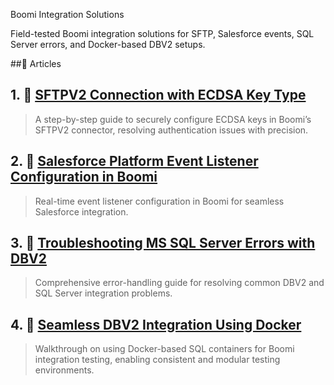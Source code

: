 Boomi Integration Solutions

Field-tested Boomi integration solutions for SFTP, Salesforce events, SQL Server errors, and Docker-based DBV2 setups.

##📘 Articles

## 1. 🚀 [SFTPV2 Connection with ECDSA Key Type](https://community.boomi.com/s/article/SFTPV2-connection-with-ECDSA-Key-Type)
> A step-by-step guide to securely configure ECDSA keys in Boomi’s SFTPV2 connector, resolving authentication issues with precision.

## 2. 🚀 [Salesforce Platform Event Listener Configuration in Boomi](https://community.boomi.com/s/article/Configuration-of-Salesforce-Platform-Event-Listener-in-Boomi)
> Real-time event listener configuration in Boomi for seamless Salesforce integration.

## 3. 🚀 [Troubleshooting MS SQL Server Errors with DBV2](https://community.boomi.com/s/article/Troubleshooting-Common-Errors-in-MS-SQL-Server-with-the-DBV2-Connector-A-Comprehensive-Guide)
> Comprehensive error-handling guide for resolving common DBV2 and SQL Server integration problems.

## 4. 🚀 [Seamless DBV2 Integration Using Docker](https://boomi.my.site.com/community/s/article/Seamless-integration-with-the-Database-v2-Connector-for-SQL-Type-in-Boomi-using-Docker)
> Walkthrough on using Docker-based SQL containers for Boomi integration testing, enabling consistent and modular testing environments.
